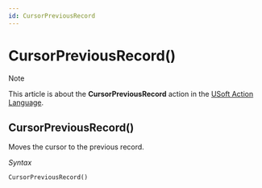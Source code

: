 ```yaml
---
id: CursorPreviousRecord
---
```


# CursorPreviousRecord()



> [!NOTE]
> This article is about the **CursorPreviousRecord** action in the [USoft Action Language](/docs/Task_flow/Action_Language_reference/USoft_Action_Language.md).

## **CursorPreviousRecord()**

Moves the cursor to the previous record.

*Syntax*

```
CursorPreviousRecord()
```

 